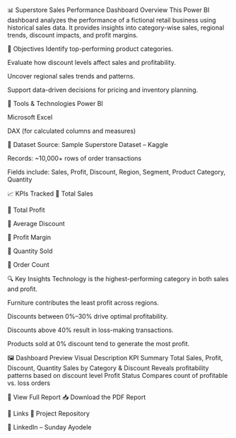 📊 Superstore Sales Performance Dashboard
Overview
This Power BI dashboard analyzes the performance of a fictional retail business using historical sales data. It provides insights into category-wise sales, regional trends, discount impacts, and profit margins.

📌 Objectives
Identify top-performing product categories.

Evaluate how discount levels affect sales and profitability.

Uncover regional sales trends and patterns.

Support data-driven decisions for pricing and inventory planning.

🧰 Tools & Technologies
Power BI

Microsoft Excel

DAX (for calculated columns and measures)

📂 Dataset
Source: Sample Superstore Dataset – Kaggle

Records: ~10,000+ rows of order transactions

Fields include: Sales, Profit, Discount, Region, Segment, Product Category, Quantity

📈 KPIs Tracked
🔸 Total Sales

🔸 Total Profit

🔸 Average Discount

🔸 Profit Margin

🔸 Quantity Sold

🔸 Order Count

🔍 Key Insights
Technology is the highest-performing category in both sales and profit.

Furniture contributes the least profit across regions.

Discounts between 0%–30% drive optimal profitability.

Discounts above 40% result in loss-making transactions.

Products sold at 0% discount tend to generate the most profit.

🖼️ Dashboard Preview
Visual	Description
KPI Summary	Total Sales, Profit, Discount, Quantity
Sales by Category & Discount	Reveals profitability patterns based on discount level
Profit Status	Compares count of profitable vs. loss orders

📄 View Full Report
📥 Download the PDF Report

🔗 Links
📌 Project Repository

🔗 LinkedIn – Sunday Ayodele
